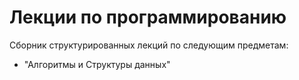 # Лекции по программированию
Сборник структурированных лекций по следующим предметам:
- "Алгоритмы и Структуры данных"
